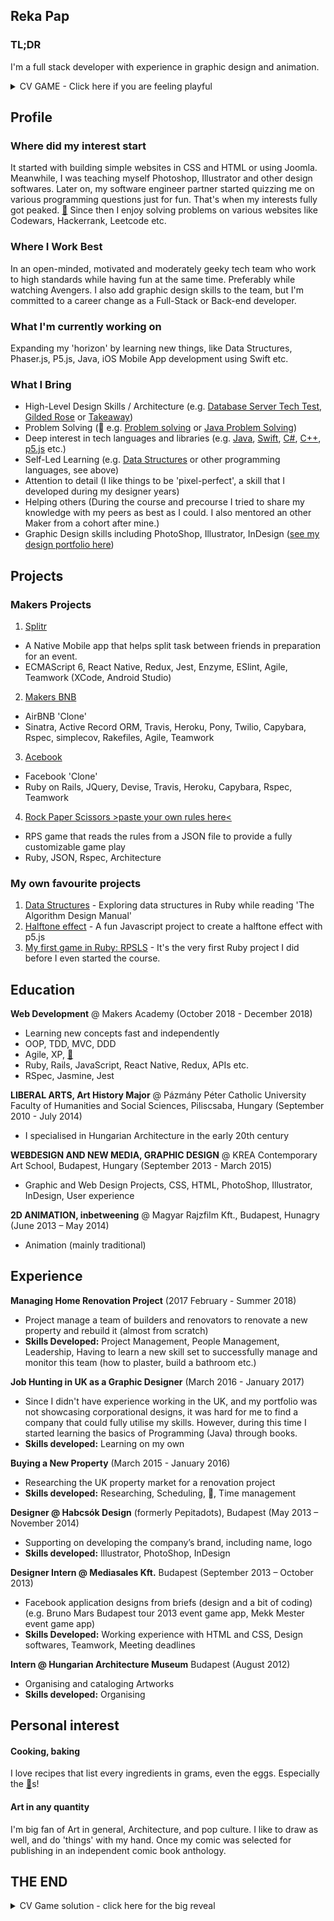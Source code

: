 ## Reka Pap

### TL;DR
I'm a full stack developer with experience in graphic design and animation.

<details><summary> CV GAME - Click here if you are feeling playful</summary>
<p>
On your way of reading my CV you might see some special eggs. If you click on them (please, open the links in a new window) the egg hatches, and you might find a creature. Try to collect them all, and note the name and section. At the end of your journey, you can compare your findings to the  solution.
Good luck, and don't forget... Gotta Catch 'Em All!
</p>
</details>


## Profile

### Where did my interest start
It started with building simple websites in CSS and HTML or using Joomla. Meanwhile, I was teaching myself Photoshop, Illustrator and other design softwares. Later on, my software engineer partner started quizzing me on various programming questions just for fun. That's when my interests fully got peaked. <a href="https://www.pokemon.com/uk/pokedex/bulbasaur" target="_blank">🥚</a> Since then I enjoy solving problems on various websites like Codewars, Hackerrank, Leetcode etc.

### Where I Work Best
In an open-minded, motivated and moderately geeky tech team who work to high standards while having fun at the same time. Preferably while watching Avengers. I also add graphic design skills to the team, but I'm committed to a career change as a Full-Stack or Back-end developer.

### What I'm currently working on
Expanding my 'horizon' by learning new things, like Data Structures, Phaser.js, P5.js, Java, iOS Mobile App development using Swift etc.

### What I Bring
- High-Level Design Skills / Architecture
(e.g. [Database Server Tech Test](https://github.com/rekapap/database_server_tech_test), [Gilded Rose](https://github.com/rekapap/gilded-rose) or [Takeaway](https://github.com/rekapap/takeaway-challenge))
- Problem Solving (🥚 e.g. [Problem solving](https://github.com/rekapap/Problem-solving) or [Java Problem Solving](https://github.com/rekapap/Java-problem-solving))
- Deep interest in tech languages and libraries (e.g. [Java](https://github.com/rekapap/Java-problem-solving), [Swift](https://github.com/rekapap/secret-santa-mobile-app), [C#](https://github.com/rekapap/Hello-World-Unity), [C++](http://hr.gs/gutgem), [p5.js](https://github.com/rekapap/Halftone_effect_p5) etc.)
- Self-Led Learning (e.g. [Data Structures](https://github.com/rekapap/data-structures) or other programming languages, see above)
- Attention to detail (I like things to be 'pixel-perfect', a skill that I developed during my designer years)
- Helping others (During the course and precourse I tried to share my knowledge with my peers as best as I could. I also mentored an other Maker from a cohort after mine.)
- Graphic Design skills including PhotoShop, Illustrator, InDesign ([see my design portfolio here](https://drive.google.com/file/d/0B5esC9AcPyIETVFMWkNBSkpLR3VScy1ocVYzZmhxNW5VbTZB/view?usp=sharing))

## Projects

### Makers Projects
1. [Splitr](https://github.com/JL-J/splitr_app)
  - A Native Mobile app that helps split task between friends in preparation for an event.
  - ECMAScript 6, React Native, Redux, Jest, Enzyme, ESlint, Agile, Teamwork (XCode, Android Studio)
2. [Makers BNB](https://github.com/toddpla/makersbnb)
  - AirBNB 'Clone'
  - Sinatra, Active Record ORM, Travis, Heroku, Pony, Twilio, Capybara, Rspec, simplecov, Rakefiles, Agile, Teamwork
3. [Acebook](https://github.com/rekapap/acebook-busy-politicians)
  - Facebook 'Clone'
  - Ruby on Rails, JQuery, Devise, Travis, Heroku, Capybara, Rspec, Teamwork
4. [Rock Paper Scissors >paste your own rules here<](https://github.com/rekapap/rps-challenge)
  - RPS game that reads the rules from a JSON file to provide a fully customizable game play
  - Ruby, JSON, Rspec, Architecture

### My own favourite projects

1. [Data Structures](https://github.com/rekapap/data-structures) - Exploring data structures in Ruby while reading 'The Algorithm Design Manual'
2. [Halftone effect](https://github.com/rekapap/Halftone_effect_p5) - A fun Javascript project to create a halftone effect with p5.js
3. [My first game in Ruby: RPSLS](https://github.com/rekapap/rock_paper_scissors) - It's the very first Ruby project I did before I even started the course.

## Education

**Web Development** @ Makers Academy (October 2018 - December 2018)
- Learning new concepts fast and independently
- OOP, TDD, MVC, DDD
- Agile, XP, <a href="https://www.pokemon.com/uk/pokedex/psyduck" target="_blank">🥚</a>
- Ruby, Rails, JavaScript, React Native, Redux, APIs etc.
- RSpec, Jasmine, Jest


**LIBERAL ARTS, Art History Major** @ Pázmány Péter Catholic University Faculty of Humanities and Social Sciences, Piliscsaba, Hungary (September 2010 - July 2014)
- I specialised in Hungarian Architecture in the early 20th century


**WEBDESIGN AND NEW MEDIA, GRAPHIC DESIGN** @ KREA Contemporary Art School, Budapest, Hungary (September 2013 - March 2015)
- Graphic and Web Design Projects, CSS, HTML, PhotoShop, Illustrator, InDesign, User experience


**2D ANIMATION, inbetweening** @ Magyar Rajzfilm Kft., Budapest, Hunagry (June 2013 – May 2014)
- Animation (mainly traditional)


## Experience

**Managing Home Renovation Project** (2017 February - Summer 2018)

- Project manage a team of builders and renovators to renovate a new property and rebuild it (almost from scratch)
- **Skills Developed:** Project Management, People Management, Leadership, Having to learn a new skill set to successfully manage and monitor this team (how to plaster, build a bathroom etc.)


**Job Hunting in UK as a Graphic Designer** (March 2016 - January 2017)

- Since I didn't have experience working in the UK, and my portfolio was not showcasing corporational designs, it was hard for me to find a company that could fully utilise my skills. However, during this time I started learning the basics of Programming (Java) through books.
- **Skills developed:** Learning on my own


**Buying a New Property** (March 2015 - January 2016)

- Researching the UK property market for a renovation project
- **Skills developed:** Researching, Scheduling, 🥚, Time management


**Designer @ Habcsók Design** (formerly Pepitadots), Budapest (May 2013 – November 2014)

- Supporting on developing the company’s brand, including name, logo
- **Skills developed:** Illustrator, PhotoShop, InDesign


**Designer Intern @ Mediasales Kft.** Budapest (September 2013 – October 2013)

- Facebook application designs from briefs (design and a bit of coding) (e.g. Bruno Mars Budapest tour 2013 event game app, Mekk Mester event game app)
- **Skills Developed:** Working experience with HTML and CSS, Design softwares, Teamwork, Meeting deadlines


**Intern @ Hungarian Architecture Museum** Budapest (August 2012)

- Organising and cataloging Artworks
- **Skills developed:** Organising


## Personal interest

#### Cooking, baking
I love recipes that list every ingredients in grams, even the eggs. Especially the <a href="https://www.pokemon.com/uk/pokedex/exeggcute" target="_blank">🥚</a>s!

#### Art in any quantity
I'm big fan of Art in general, Architecture, and pop culture. I like to draw as well, and do 'things' with my hand. Once my comic was selected for publishing in an independent comic book anthology.


## THE END
<details><summary>CV Game solution - click here for the big reveal</summary>
<p>

1. [Bulbasaur](https://www.pokemon.com/uk/pokedex/bulbasaur) -  Profile/Where did my interest start
2. [Psyduck](https://www.pokemon.com/uk/pokedex/psyduck)  - Education/Makers Academy
3. [Exeggcute](https://www.pokemon.com/uk/pokedex/exeggcute) - Personal interest/Cooking, baking

</p>
</details>
